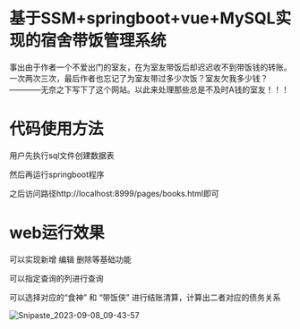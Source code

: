 # __基于SSM+springboot+vue+MySQL实现的宿舍带饭管理系统__  
  
事出由于作者一个不爱出门的室友，在为室友带饭后却迟迟收不到带饭钱的转账。一次两次三次，最后作者也忘记了为室友带过多少次饭？室友欠我多少钱？————无奈之下写下了这个网站。以此来处理那些总是不及时A钱的室友！！！  


# 代码使用方法

用户先执行sql文件创建数据表  

然后再运行springboot程序  

之后访问路径http://localhost:8999/pages/books.html即可  


# web运行效果

可以实现新增 编辑 删除等基础功能  

可以指定查询的列进行查询  

可以选择对应的“食神” 和 “带饭侠” 进行结账清算，计算出二者对应的债务关系  

![Snipaste_2023-09-08_09-43-57](https://github.com/dumpling02/restaurant_springboot/assets/105651412/255e7469-5c56-4b5e-851b-4ab93a04699f)
